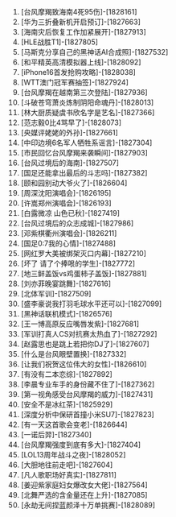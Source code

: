
1. [台风摩羯致海南4死95伤]-[1828161]
1. [华为三折叠新机开启预订]-[1827663]
1. [海南灾后恢复工作加紧展开]-[1827913]
1. [HLE战胜T1]-[1827805]
1. [马斯克分享自己的黑神话AI合成照]-[1827532]
1. [和平精英高清模拟器上线]-[1828092]
1. [iPhone16首发抢购攻略]-[1828038]
1. [WTT澳门冠军赛抽签]-[1827924]
1. [台风摩羯在越南第三次登陆]-[1827936]
1. [斗破苍穹萧炎炼制阴阳命魂丹]-[1828013]
1. [林大厨质疑虞书欣名字是艺名]-[1827366]
1. [范志毅0比4骂早了]-[1828073]
1. [央媒评姥姥的外孙]-[1827661]
1. [中印边境6名军人牺牲系谣言]-[1827304]
1. [市民回忆台风摩羯来袭瞬间]-[1827903]
1. [台风过境后的海南]-[1827507]
1. [国足还能拿出最后的斗志吗]-[1827382]
1. [颐和园别动大爷火了]-[1826604]
1. [周深沈阳演唱会]-[1826195]
1. [许嵩郑州演唱会]-[1826193]
1. [白露微凉 山色已秋]-[1827419]
1. [台风过境后的众志成城]-[1827986]
1. [邓紫棋衢州演唱会]-[1826211]
1. [国足0:7我的心情]-[1827488]
1. [网红罗大美被绑架灭口内幕]-[1827210]
1. [坏了 请了个捧哏的学生]-[1827772]
1. [地三鲜盖饭vs鸡蛋柿子盖饭]-[1827881]
1. [刘亦菲晚宴跳舞]-[1827616]
1. [北体军训]-[1827509]
1. [盛李豪说我打羽毛球水平还可以]-[1827099]
1. [黑神话联机模式]-[1826576]
1. [王一博高原反应嘴唇发紫]-[1827681]
1. [军训打真人CS对抗赛太热血了]-[1827292]
1. [赵露思也是跳上若把你DJ了]-[1827607]
1. [什么是台风眼壁置换]-[1827332]
1. [让我们祝贺这位伟大的女性]-[1826610]
1. [有没有二本恋综]-[1827892]
1. [李晨专业车手的身份藏不住了]-[1827362]
1. [第一视角感受台风摩羯的威力]-[1827431]
1. [安全不是冰红茶]-[1825929]
1. [深度分析中保研首撞小米SU7]-[1827823]
1. [有一天这首歌会变老]-[1826644]
1. [一诺后羿]-[1827340]
1. [台风摩羯强度到底有多大]-[1827404]
1. [LOL13周年战斗之夜]-[1828052]
1. [大胆地往前走吧]-[1827604]
1. [凡人歌职场好真实]-[1827811]
1. [姜迎紫家庭妇女爆改女大佬]-[1827564]
1. [北舞严选的含金量还在上升]-[1827085]
1. [永劫无间捏蓝颜泽十万单挑赛]-[1828089]